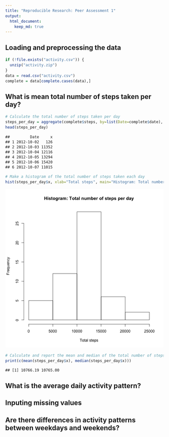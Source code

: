 ```yaml
---
title: "Reproducible Research: Peer Assessment 1"
output:
  html_document:
    keep_md: true
---
```



## Loading and preprocessing the data


```r
if (!file.exists("activity.csv")) {
  unzip("activity.zip")  
}
data = read.csv("activity.csv")
complete = data[complete.cases(data),]
```

## What is mean total number of steps taken per day?


```r
# Calculate the total number of steps taken per day
steps_per_day = aggregate(complete$steps, by=list(Date=complete$date), FUN=sum)
head(steps_per_day)
```

```
##         Date     x
## 1 2012-10-02   126
## 2 2012-10-03 11352
## 3 2012-10-04 12116
## 4 2012-10-05 13294
## 5 2012-10-06 15420
## 6 2012-10-07 11015
```

```r
# Make a histogram of the total number of steps taken each day
hist(steps_per_day$x, xlab="Total steps", main="Histogram: Total number of steps per day")
```

![plot of chunk unnamed-chunk-2](figure/unnamed-chunk-2-1.png) 

```r
# Calculate and report the mean and median of the total number of steps taken per day
print(c(mean(steps_per_day$x), median(steps_per_day$x)))
```

```
## [1] 10766.19 10765.00
```


## What is the average daily activity pattern?



## Inputing missing values



## Are there differences in activity patterns between weekdays and weekends?
